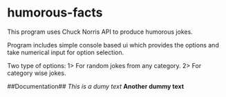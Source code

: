 # humorous-facts
This program uses Chuck Norris API to produce humorous jokes.

Program includes simple console based ui which provides the options and take numerical input for option selection.

Two type of options:
1> For random jokes from any category.
2> For category wise jokes.

##Documentation##
*This is a dumy text*
**Another dummy text**
